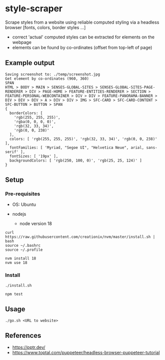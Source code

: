 # style-scraper
Scrape styles from a website using reliable computed styling via a headless browser [fonts, colors, border styles ...]

- correct 'actual' computed styles can be extracted for elements on the webpage
- elements can be found by co-ordinates (offset from top-left of page)

## Example output

```
Saving screenshot to: ./temp/screenshot.jpg
Get element by co-ordinates (960, 360)
SPAN
HTML > BODY > MAIN > SENSES-GLOBAL-SITES > SENSES-GLOBAL-SITES-PAGE-RENDERER > DIV > PAGE-HOME > FEATURE-ENTITIES-RENDERER > SECTION > FEATURE-PERSONAL-WEBCONTAINER > DIV > DIV > FEATURE-PANORAMA-BANNER > DIV > DIV > DIV > A > DIV > DIV > IMG > SFC-CARD > SFC-CARD-CONTENT > SFC-BUTTON > BUTTON > SPAN
{
  borderColors: [
    'rgb(255, 255, 255)',
    'rgba(0, 0, 0, 0)',
    'rgb(32, 33, 34)',
    'rgb(0, 0, 238)'
  ],
  colors: [ 'rgb(255, 255, 255)', 'rgb(32, 33, 34)', 'rgb(0, 0, 238)' ],
  fontFamilies: [ 'Myriad, "Segoe UI", "Helvetica Neue", arial, sans-serif' ],
  fontSizes: [ '19px' ],
  backgroundColors: [ 'rgb(250, 100, 0)', 'rgb(25, 25, 124)' ]
}
```

## Setup

### Pre-requisites

- OS: Ubuntu

- nodejs
  - node version 18

```
curl https://raw.githubusercontent.com/creationix/nvm/master/install.sh | bash 
source ~/.bashrc
source ~/.profile

nvm install 18
nvm use 18
```

### Install

```
./install.sh
```

```
npm test
```

## Usage

```
./go.sh <URL to website>
```

## References

- https://pptr.dev/
- https://www.toptal.com/puppeteer/headless-browser-puppeteer-tutorial
